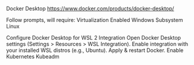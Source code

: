 Docker Desktop
https://www.docker.com/products/docker-desktop/

Follow prompts, will require:
Virtualization Enabled
Windows Subsystem Linux

Configure Docker Desktop for WSL 2 Integration
Open Docker Desktop settings (Settings > Resources > WSL Integration).
Enable integration with your installed WSL distros (e.g., Ubuntu).
Apply & restart Docker.
Enable Kubernetes
Kubeadm
